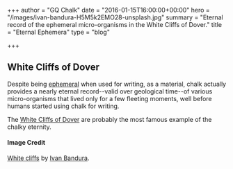 +++
author = "GQ Chalk"
date = "2016-01-15T16:00:00+00:00"
hero = "/images/ivan-bandura-H5M5k2EMO28-unsplash.jpg"
summary = "Eternal record of the ephemeral micro-organisms in the White Cliffs of Dover."
title = "Eternal Ephemera"
type = "blog"

+++
## White Cliffs of Dover

Despite being [ephemeral](../physical-and-ephemeral/ "Chalk: Physical and Ephemeral") when used for writing, as a material, chalk actually provides a nearly eternal record--valid over geological time--of various micro-organisms that lived only for a few fleeting moments, well before humans started using chalk for writing.

The [White Cliffs of Dover](https://en.wikipedia.org/wiki/White_Cliffs_of_Dover) are probably the most famous example of the chalky eternity.

#### Image Credit

[White cliffs](https://unsplash.com/photos/H5M5k2EMO28) by [Ivan Bandura](https://unsplash.com/@unstable_affliction).